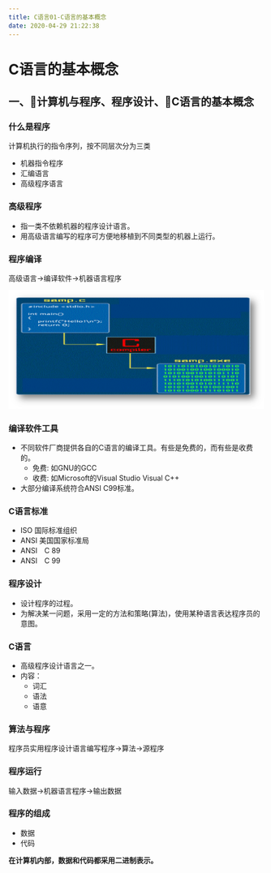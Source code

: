 ```yaml
---
title: C语言01-C语言的基本概念
date: 2020-04-29 21:22:38
---
```


# C语言的基本概念

## 一、计算机与程序、程序设计、C语言的基本概念

### 什么是程序

计算机执行的指令序列，按不同层次分为三类

- 机器指令程序
- 汇编语言
- 高级程序语言

### 高级程序

- 指一类不依赖机器的程序设计语言。
- 用高级语言编写的程序可方便地移植到不同类型的机器上运行。

### 程序编译

高级语言->编译软件->机器语言程序

![程序编译](./C语言01-C语言的基本概念/程序编译.png)

### 编译软件工具

- 不同软件厂商提供各自的C语言的编译工具。有些是免费的，而有些是收费的。
  - 免费: 如GNU的GCC
  - 收费: 如Microsoft的Visual Studio Visual C++
- 大部分编译系统符合ANSI C99标准。

### C语言标准

- ISO 国际标准组织
- ANSI 美国国家标准局 
- ANSI　C 89
- ANSI　C 99

### 程序设计

- 设计程序的过程。
- 为解决某一问题，采用一定的方法和策略(算法)，使用某种语言表达程序员的意图。

### C语言

- 高级程序设计语言之一。
- 内容：
   - 词汇
   - 语法 
   - 语意

### 算法与程序

程序员实用程序设计语言编写程序->算法->源程序

### 程序运行

输入数据->机器语言程序->输出数据

### 程序的组成

- 数据
- 代码

**在计算机内部，数据和代码都采用二进制表示。**

